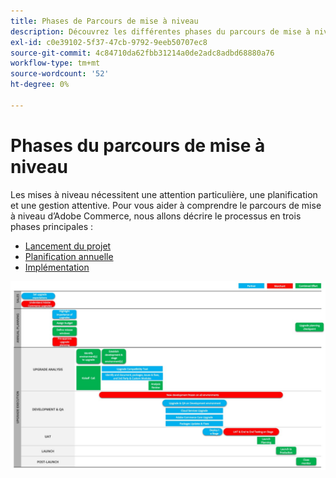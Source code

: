 ```yaml
---
title: Phases de Parcours de mise à niveau
description: Découvrez les différentes phases du parcours de mise à niveau pour les projets Adobe Commerce.
exl-id: c0e39102-5f37-47cb-9792-9eeb50707ec8
source-git-commit: 4c84710da62fbb31214a0de2adc8adbd68880a76
workflow-type: tm+mt
source-wordcount: '52'
ht-degree: 0%

---
```


# Phases du parcours de mise à niveau

Les mises à niveau nécessitent une attention particulière, une planification et une gestion attentive. Pour vous aider à comprendre le parcours de mise à niveau d’Adobe Commerce, nous allons décrire le processus en trois phases principales :

- [Lancement du projet](project-launch.md)
- [Planification annuelle](annual-planning.md)
- [Implémentation](implementation.md)

![Phases de parcours de mise à niveau](../../assets/upgrade-guide/upgrade-journey-phases.svg)
